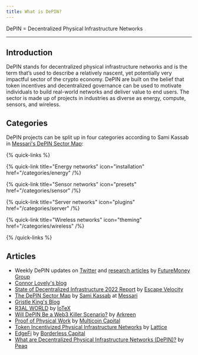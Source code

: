 ```yaml
---
title: What is DePIN?
---
```


DePIN = Decentralized Physical Infrastructure Networks

---

## Introduction

DePIN stands for decentralized physical infrastructure networks and is the term that’s used to describe a relatively nascent, yet potentially very impactful sector of the crypto economy. DePIN are built on the belief that token incentives and decentralized governance can be used to motivate individuals to build real-world networks and deliver value to end users. The sector is made up of projects in industries as diverse as energy, compute, sensors, and wireless.

## Categories

DePIN projects can be split up in four categories according to Sami Kassab in [Messari's DePIN Sector Map](https://messari.io/report/the-depin-sector-map):

{% quick-links %}

{% quick-link title="Energy networks" icon="installation" href="/categories/energy" /%}

{% quick-link title="Sensor networks" icon="presets" href="/categories/sensor" /%}

{% quick-link title="Server networks" icon="plugins" href="/categories/server" /%}

{% quick-link title="Wireless networks" icon="theming" href="/categories/wireless" /%}

{% /quick-links %}

## Articles

- Weekly DePIN updates on [Twitter](https://twitter.com/FutureMoneyVC) and [research articles](https://medium.com/@0xfu) by [FutureMoney Group](https://www.fmgroup.xyz/)
- [Connor Lovely's blog](https://connorbuildsinpublic.substack.com/)
- [State of Decentralized Infrastructure 2022 Report](https://ev3.xyz/state-of-decentralized-infrastructure-2022-report/) by [Escape Velocity](https://ev3.xyz/)
- [The DePIN Sector Map](https://twitter.com/Old_Samster/status/1616111274986991616) by [Sami Kassab](https://twitter.com/Old_Samster) at [Messari](https://messari.io/research/sami-kassab)
- [Gristle King's Blog](https://gristleking.com/)
- [R3AL WORLD](https://iotex.io/blog/r3al-world-meaning-behind-branding/) by [IoTeX](https://iotex.io/)
- [Will DePIN Be a Web3 Killer Scenario?](https://medium.com/@arkreen/will-depin-be-a-web3-killer-6262308635d3) by [Arkreen](https://arkreen.com/)
- [Proof of Physical Work](https://multicoin.capital/2022/04/05/proof-of-physical-work/) by [Multicoin Capital](https://multicoin.capital/)
- [Token Incentivized Physical Infrastructure Networks](https://medium.com/@mikezajko_16091/token-incentivized-physical-infrastructure-networks-3548b3182d82) by [Lattice](https://lattice.fund/)
- [EdgeFi](https://medium.com/borderless-capital/edgefi-597b9c747a94) by [Borderless Capital](https://www.borderlesscapital.io/)
- [What are Decentralized Physical Infrastructure Networks (DePIN)?](https://www.peaq.network/blog/what-are-decentralized-physical-infrastructure-networks-depin) by [Peaq](https://www.peaq.network)
